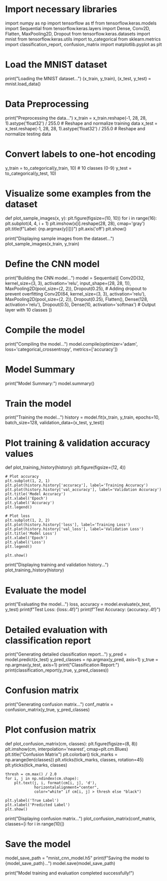 # Import necessary libraries
import numpy as np
import tensorflow as tf
from tensorflow.keras.models import Sequential
from tensorflow.keras.layers import Dense, Conv2D, Flatten, MaxPooling2D, Dropout
from tensorflow.keras.datasets import mnist
from tensorflow.keras.utils import to_categorical
from sklearn.metrics import classification_report, confusion_matrix
import matplotlib.pyplot as plt

# Load the MNIST dataset
print("Loading the MNIST dataset...")
(x_train, y_train), (x_test, y_test) = mnist.load_data()

# Data Preprocessing
print("Preprocessing the data...")
x_train = x_train.reshape(-1, 28, 28, 1).astype('float32') / 255.0  # Reshape and normalize training data
x_test = x_test.reshape(-1, 28, 28, 1).astype('float32') / 255.0    # Reshape and normalize testing data

# Convert labels to one-hot encoding
y_train = to_categorical(y_train, 10)  # 10 classes (0-9)
y_test = to_categorical(y_test, 10)

# Visualize some examples from the dataset
def plot_sample_images(x, y):
    plt.figure(figsize=(10, 10))
    for i in range(16):
        plt.subplot(4, 4, i + 1)
        plt.imshow(x[i].reshape(28, 28), cmap='gray')
        plt.title(f"Label: {np.argmax(y[i])}")
        plt.axis('off')
    plt.show()

print("Displaying sample images from the dataset...")
plot_sample_images(x_train, y_train)

# Define the CNN model
print("Building the CNN model...")
model = Sequential([
    Conv2D(32, kernel_size=(3, 3), activation='relu', input_shape=(28, 28, 1)),
    MaxPooling2D(pool_size=(2, 2)),
    Dropout(0.25),  # Adding dropout to prevent overfitting
    Conv2D(64, kernel_size=(3, 3), activation='relu'),
    MaxPooling2D(pool_size=(2, 2)),
    Dropout(0.25),
    Flatten(),
    Dense(128, activation='relu'),
    Dropout(0.5),
    Dense(10, activation='softmax')  # Output layer with 10 classes
])

# Compile the model
print("Compiling the model...")
model.compile(optimizer='adam', loss='categorical_crossentropy', metrics=['accuracy'])

# Model Summary
print("Model Summary:")
model.summary()

# Train the model
print("Training the model...")
history = model.fit(x_train, y_train, epochs=10, batch_size=128, validation_data=(x_test, y_test))

# Plot training & validation accuracy values
def plot_training_history(history):
    plt.figure(figsize=(12, 4))

    # Plot accuracy
    plt.subplot(1, 2, 1)
    plt.plot(history.history['accuracy'], label='Training Accuracy')
    plt.plot(history.history['val_accuracy'], label='Validation Accuracy')
    plt.title('Model Accuracy')
    plt.xlabel('Epoch')
    plt.ylabel('Accuracy')
    plt.legend()

    # Plot loss
    plt.subplot(1, 2, 2)
    plt.plot(history.history['loss'], label='Training Loss')
    plt.plot(history.history['val_loss'], label='Validation Loss')
    plt.title('Model Loss')
    plt.xlabel('Epoch')
    plt.ylabel('Loss')
    plt.legend()

    plt.show()

print("Displaying training and validation history...")
plot_training_history(history)

# Evaluate the model
print("Evaluating the model...")
loss, accuracy = model.evaluate(x_test, y_test)
print(f"Test Loss: {loss:.4f}")
print(f"Test Accuracy: {accuracy:.4f}")

# Detailed evaluation with classification report
print("Generating detailed classification report...")
y_pred = model.predict(x_test)
y_pred_classes = np.argmax(y_pred, axis=1)
y_true = np.argmax(y_test, axis=1)
print("Classification Report:")
print(classification_report(y_true, y_pred_classes))

# Confusion matrix
print("Generating confusion matrix...")
conf_matrix = confusion_matrix(y_true, y_pred_classes)

# Plot confusion matrix
def plot_confusion_matrix(cm, classes):
    plt.figure(figsize=(8, 8))
    plt.imshow(cm, interpolation='nearest', cmap=plt.cm.Blues)
    plt.title("Confusion Matrix")
    plt.colorbar()
    tick_marks = np.arange(len(classes))
    plt.xticks(tick_marks, classes, rotation=45)
    plt.yticks(tick_marks, classes)

    thresh = cm.max() / 2.0
    for i, j in np.ndindex(cm.shape):
        plt.text(j, i, format(cm[i, j], 'd'),
                 horizontalalignment="center",
                 color="white" if cm[i, j] > thresh else "black")

    plt.ylabel('True Label')
    plt.xlabel('Predicted Label')
    plt.show()

print("Displaying confusion matrix...")
plot_confusion_matrix(conf_matrix, classes=[i for i in range(10)])

# Save the model
model_save_path = "mnist_cnn_model.h5"
print(f"Saving the model to {model_save_path}...")
model.save(model_save_path)

print("Model training and evaluation completed successfully!")
